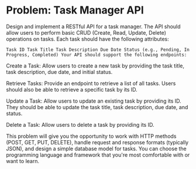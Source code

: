 # Problem: Task Manager API

Design and implement a RESTful API for a task manager. 
The API should allow users to perform basic CRUD (Create, Read, Update, Delete) 
operations on tasks. Each task should have the following attributes:

``
Task ID
Task Title
Task Description
Due Date
Status (e.g., Pending, In Progress, Completed)
Your API should support the following endpoints:
``

Create a Task: Allow users to create a new task by providing the task title, task description, due date, and initial status.

Retrieve Tasks: Provide an endpoint to retrieve a list of all tasks. Users should also be able to retrieve a specific task by its ID.

Update a Task: Allow users to update an existing task by providing its ID. They should be able to update the task title, task description, due date, and status.

Delete a Task: Allow users to delete a task by providing its ID.

This problem will give you the opportunity to work with HTTP methods 
(POST, GET, PUT, DELETE), handle request and response formats (typically JSON), 
and design a simple database model for tasks. You can choose the programming language 
and framework that you're most comfortable with or want to learn.
